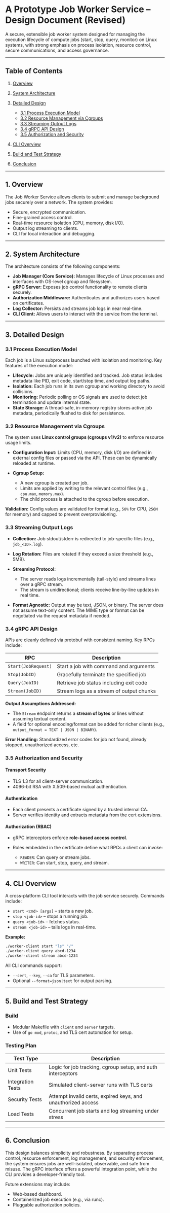 # **A Prototype Job Worker Service – Design Document (Revised)**

A secure, extensible job worker system designed for managing the execution lifecycle of compute jobs (start, stop, query, monitor) on Linux systems, with strong emphasis on process isolation, resource control, secure communications, and access governance.

---

## **Table of Contents**

1. [Overview](#1-overview)
2. [System Architecture](#2-system-architecture)
3. [Detailed Design](#3-detailed-design)

   * [3.1 Process Execution Model](#31-process-execution-model)
   * [3.2 Resource Management via Cgroups](#32-resource-management-via-cgroups)
   * [3.3 Streaming Output Logs](#33-streaming-output-logs)
   * [3.4 gRPC API Design](#34-grpc-api-design)
   * [3.5 Authorization and Security](#35-authorization-and-security)
4. [CLI Overview](#4-cli-overview)
5. [Build and Test Strategy](#5-build-and-test-strategy)
6. [Conclusion](#6-conclusion)

---

## **1. Overview**

The Job Worker Service allows clients to submit and manage background jobs securely over a network. The system provides:

* Secure, encrypted communication.
* Fine-grained access control.
* Real-time resource isolation (CPU, memory, disk I/O).
* Output log streaming to clients.
* CLI for local interaction and debugging.

---

## **2. System Architecture**

The architecture consists of the following components:

* **Job Manager (Core Service):** Manages lifecycle of Linux processes and interfaces with OS-level cgroup and filesystem.
* **gRPC Server:** Exposes job control functionality to remote clients securely.
* **Authorization Middleware:** Authenticates and authorizes users based on certificates.
* **Log Collector:** Persists and streams job logs in near real-time.
* **CLI Client:** Allows users to interact with the service from the terminal.

---

## **3. Detailed Design**

### **3.1 Process Execution Model**

Each job is a Linux subprocess launched with isolation and monitoring. Key features of the execution model:

* **Lifecycle:** Jobs are uniquely identified and tracked. Job status includes metadata like PID, exit code, start/stop time, and output log paths.
* **Isolation:** Each job runs in its own cgroup and working directory to avoid collisions.
* **Monitoring:** Periodic polling or OS signals are used to detect job termination and update internal state.
* **State Storage:** A thread-safe, in-memory registry stores active job metadata, periodically flushed to disk for persistence.

### **3.2 Resource Management via Cgroups**

The system uses **Linux control groups (cgroups v1/v2)** to enforce resource usage limits.

* **Configuration Input:** Limits (CPU, memory, disk I/O) are defined in external config files or passed via the API. These can be dynamically reloaded at runtime.
* **Cgroup Setup:**

  * A new cgroup is created per job.
  * Limits are applied by writing to the relevant control files (e.g., `cpu.max`, `memory.max`).
  * The child process is attached to the cgroup before execution.

**Validation:** Config values are validated for format (e.g., `50%` for CPU, `256M` for memory) and capped to prevent overprovisioning.

### **3.3 Streaming Output Logs**

* **Collection:** Job stdout/stderr is redirected to job-specific files (e.g., `job_<ID>.log`).
* **Log Rotation:** Files are rotated if they exceed a size threshold (e.g., 5MB).
* **Streaming Protocol:**

  * The server reads logs incrementally (tail-style) and streams lines over a gRPC stream.
  * The stream is unidirectional; clients receive line-by-line updates in real time.
* **Format Agnostic:** Output may be text, JSON, or binary. The server does not assume text-only content. The MIME type or format can be negotiated via the request metadata if needed.

### **3.4 gRPC API Design**

APIs are cleanly defined via protobuf with consistent naming. Key RPCs include:

| RPC                 | Description                              |
| ------------------- | ---------------------------------------- |
| `Start(JobRequest)` | Start a job with command and arguments   |
| `Stop(JobID)`       | Gracefully terminate the specified job   |
| `Query(JobID)`      | Retrieve job status including exit code  |
| `Stream(JobID)`     | Stream logs as a stream of output chunks |

**Output Assumptions Addressed:**

* The `Stream` endpoint returns a **stream of bytes** or lines without assuming textual content.
* A field for optional encoding/format can be added for richer clients (e.g., `output_format = TEXT | JSON | BINARY`).

**Error Handling:** Standardized error codes for job not found, already stopped, unauthorized access, etc.

### **3.5 Authorization and Security**

#### **Transport Security**

* TLS 1.3 for all client-server communication.
* 4096-bit RSA with X.509-based mutual authentication.

#### **Authentication**

* Each client presents a certificate signed by a trusted internal CA.
* Server verifies identity and extracts metadata from the cert extensions.

#### **Authorization (RBAC)**

* gRPC interceptors enforce **role-based access control**.
* Roles embedded in the certificate define what RPCs a client can invoke:

  * `READER`: Can query or stream jobs.
  * `WRITER`: Can start, stop, query, and stream.

---

## **4. CLI Overview**

A cross-platform CLI tool interacts with the job service securely. Commands include:

* `start <cmd> [args]` – starts a new job.
* `stop <job-id>` – stops a running job.
* `query <job-id>` – fetches status.
* `stream <job-id>` – tails logs in real-time.

**Example:**

```bash
./worker-client start "ls" "/"
./worker-client query abcd-1234
./worker-client stream abcd-1234
```

All CLI commands support:

* `--cert`, `--key`, `--ca` for TLS parameters.
* Optional `--format=json|text` for output parsing.

---

## **5. Build and Test Strategy**

### **Build**

* Modular Makefile with `client` and `server` targets.
* Use of `go mod`, `protoc`, and TLS cert automation for setup.

### **Testing Plan**

| Test Type         | Description                                                  |
| ----------------- | ------------------------------------------------------------ |
| Unit Tests        | Logic for job tracking, cgroup setup, and auth interceptors  |
| Integration Tests | Simulated client-server runs with TLS certs                  |
| Security Tests    | Attempt invalid certs, expired keys, and unauthorized access |
| Load Tests        | Concurrent job starts and log streaming under stress         |

---

## **6. Conclusion**

This design balances simplicity and robustness. By separating process control, resource enforcement, log management, and security enforcement, the system ensures jobs are well-isolated, observable, and safe from misuse. The gRPC interface offers a powerful integration point, while the CLI provides a developer-friendly tool.

Future extensions may include:

* Web-based dashboard.
* Containerized job execution (e.g., via runc).
* Pluggable authorization policies.
